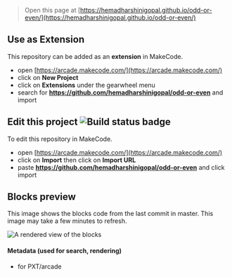  


> Open this page at [https://hemadharshinigopal.github.io/odd-or-even/](https://hemadharshinigopal.github.io/odd-or-even/)

## Use as Extension

This repository can be added as an **extension** in MakeCode.

* open [https://arcade.makecode.com/](https://arcade.makecode.com/)
* click on **New Project**
* click on **Extensions** under the gearwheel menu
* search for **https://github.com/hemadharshinigopal/odd-or-even** and import

## Edit this project ![Build status badge](https://github.com/hemadharshinigopal/odd-or-even/workflows/MakeCode/badge.svg)

To edit this repository in MakeCode.

* open [https://arcade.makecode.com/](https://arcade.makecode.com/)
* click on **Import** then click on **Import URL**
* paste **https://github.com/hemadharshinigopal/odd-or-even** and click import

## Blocks preview

This image shows the blocks code from the last commit in master.
This image may take a few minutes to refresh.

![A rendered view of the blocks](https://github.com/hemadharshinigopal/odd-or-even/raw/master/.github/makecode/blocks.png)

#### Metadata (used for search, rendering)

* for PXT/arcade
<script src="https://makecode.com/gh-pages-embed.js"></script><script>makeCodeRender("{{ site.makecode.home_url }}", "{{ site.github.owner_name }}/{{ site.github.repository_name }}");</script>

